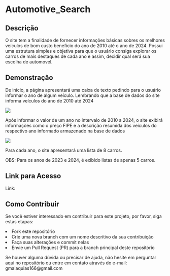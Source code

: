 # Automotive_Search
<h2>Descrição</h2>
<p>O site tem a finalidade de fornecer informações básicas sobres os melhores veículos de bom custo beneficio do ano de 2010 até o ano de 2024. Possui uma estrutura simples e objetiva para que o usuário consiga explorar os carros de mais destaques de cada ano e assim, decidir qual será sua escolha de automovel.</p>
<h2>Demonstração</h2>
<p>De início, a página apresentará uma caixa de texto pedindo para o usuário informar o ano de algum veículo. Lembrando que a base de dados do site informa veículos do ano de 2010 até 2024</p>
<img src="Demonstração/img_1">
<p>Após informar o valor de um ano no intervalo de 2010 a 2024, o site exibirá informações como o preço FIPE e a descrição resumida dos veículos do respectivo ano informado armazenado na base de dados</p>
<img src="Demonstração/img_2">
<p>Para cada ano, o site apresentará uma lista de 8 carros.</p>
<p>OBS: Para os anos de 2023 e 2024, é exibido listas de apenas 5 carros.</p>
<h2>Link para Acesso</h2>
<p>Link: <a></a></p>
<h2>Como Contribuir</h2>
<p>Se você estiver interessado em contribuir para este projeto, por favor, siga estas etapas:
<div>
  <nav>  
    <li>Fork este repositório</li>
    <li>Crie uma nova branch com um nome descritivo da sua contribuição</li>
    <li>Faça suas alterações e commit nelas</li>
    <li>Envie um Pull Request (PR) para a branch principal deste repositório</li>
  </nav>
</div>
</p>
<p>Se houver alguma dúvida ou precisar de ajuda, não hesite em perguntar aqui no repositório ou entre em contato através do e-mail: gmalaquias166@gmail.com
